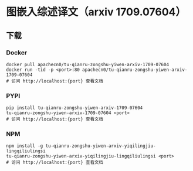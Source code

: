 # 图嵌入综述译文（arxiv 1709.07604）

## 下载

### Docker

```
docker pull apachecn0/tu-qianru-zongshu-yiwen-arxiv-1709-07604
docker run -tid -p <port>:80 apachecn0/tu-qianru-zongshu-yiwen-arxiv-1709-07604
# 访问 http://localhost:{port} 查看文档
```

### PYPI

```
pip install tu-qianru-zongshu-yiwen-arxiv-1709-07604
tu-qianru-zongshu-yiwen-arxiv-1709-07604 <port>
# 访问 http://localhost:{port} 查看文档
```

### NPM

```
npm install -g tu-qianru-zongshu-yiwen-arxiv-yiqilingjiu-lingqiliulingsi
tu-qianru-zongshu-yiwen-arxiv-yiqilingjiu-lingqiliulingsi <port>
# 访问 http://localhost:{port} 查看文档
```